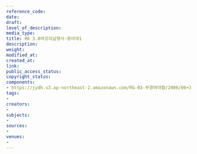 ```yaml
---
reference_code: 
date: 
draft: 
level_of_description: 
media_type: 
title: 06 3.8여성의날행사-동아대1
description: 
weight: 
modified_at: 
created_at: 
link: 
public_access_status: 
copyright_status: 
components:
- https://jydh.s3.ap-northeast-2.amazonaws.com/RG-03-부경여대협/2006/06+3.8여성의날행사-동아대1.jpg
tags:
- 
creators:
- 
subjects:
- 
sources:
- 
venues:
- 
---
```

